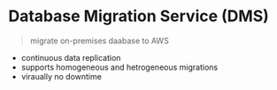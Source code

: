 # Database Migration Service (DMS)

> migrate on-premises daabase to AWS

- continuous data replication
- supports homogeneous and hetrogeneous migrations
- viraually no downtime